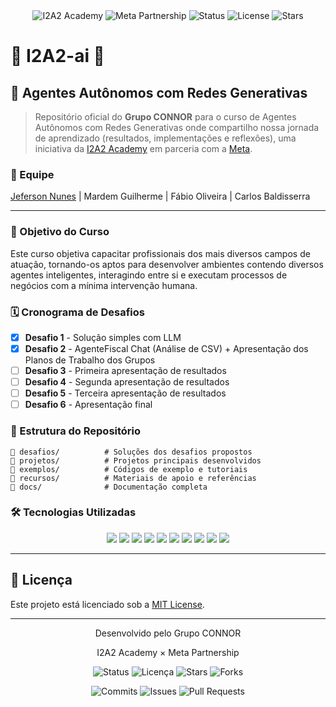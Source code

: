 <div align="center">
  <img src="https://img.shields.io/badge/I2A2-Academy-blue?style=for-the-badge&logo=artificial-intelligence" alt="I2A2 Academy">
  <img src="https://img.shields.io/badge/Meta-Partnership-00a1f1?style=for-the-badge&logo=meta" alt="Meta Partnership">
  <img src="https://img.shields.io/badge/Status-Em%20Andamento-yellow?style=for-the-badge" alt="Status">
  <img src="https://img.shields.io/github/license/jconnor85/I2a2-ai?style=for-the-badge" alt="License">
  <img src="https://img.shields.io/github/stars/jconnor85/I2a2-ai?style=for-the-badge" alt="Stars">
</div>

# 🍁 I2A2-ai 🍁

## 🤖 Agentes Autônomos com Redes Generativas
> Repositório oficial do **Grupo CONNOR** para o curso de Agentes Autônomos com Redes Generativas onde compartilho nossa jornada de aprendizado (resultados, implementações e reflexões), uma iniciativa da [I2A2 Academy](https://i2a2.academy) em parceria com a [Meta](https://meta.com.br/).

### 👥 Equipe
[Jeferson Nunes](https://www.linkedin.com/in/nunesjeferson/) | Mardem Guilherme | Fábio Oliveira | Carlos Baldisserra

---

### 🎯 Objetivo do Curso
Este curso objetiva capacitar profissionais dos mais diversos campos de atuação, tornando-os aptos para desenvolver ambientes contendo diversos agentes inteligentes, interagindo entre si e executam processos de negócios com a mínima intervenção humana.

### 🗓️ Cronograma de Desafios

- [x] **Desafio 1** - Solução simples com LLM
- [x] **Desafio 2** - AgenteFiscal Chat (Análise de CSV) + Apresentação dos Planos de Trabalho dos Grupos
- [ ] **Desafio 3** - Primeira apresentação de resultados
- [ ] **Desafio 4** - Segunda apresentação de resultados
- [ ] **Desafio 5** - Terceira apresentação de resultados
- [ ] **Desafio 6** - Apresentação final

### 📂 Estrutura do Repositório

```
📁 desafios/          # Soluções dos desafios propostos
📁 projetos/          # Projetos principais desenvolvidos
📁 exemplos/          # Códigos de exemplo e tutoriais
📁 recursos/          # Materiais de apoio e referências
📁 docs/              # Documentação completa
```
  
### 🛠️ Tecnologias Utilizadas

<p align="center">
  <img src="https://img.shields.io/badge/n8n-EA4B71?logo=n8n&logoColor=white&style=for-the-badge"/>
  <img src="https://img.shields.io/badge/Gemini_by_Google-4285F4?logo=google&logoColor=white&style=for-the-badge"/>
  <img src="https://img.shields.io/badge/JavaScript-F7DF1E?logo=javascript&logoColor=black&style=for-the-badge"/>
  <img src="https://img.shields.io/badge/Python-3776AB?logo=python&logoColor=white&style=for-the-badge"/>
  <img src="https://img.shields.io/badge/PostgreSQL-4169E1?logo=postgresql&logoColor=white&style=for-the-badge"/>
  <img src="https://img.shields.io/badge/Oracle_Cloud-F80000?logo=oracle&logoColor=white&style=for-the-badge"/>
  <img src="https://img.shields.io/badge/Supabase-3ECF8E?logo=supabase&logoColor=white&style=for-the-badge"/>
  <img src="https://img.shields.io/badge/Artificial_Intelligence-5A4FCF?logo=openai&logoColor=white&style=for-the-badge"/>
  <img src="https://img.shields.io/badge/RAG_(Retrieval--Augmented)-6E40C9?style=for-the-badge&logo=brainly&logoColor=white"/>
  <img src="https://img.shields.io/badge/Prompt_Engineering-222222?logo=openai&logoColor=white&style=for-the-badge"/>
</p>

---

## 📄 Licença

Este projeto está licenciado sob a [MIT License](LICENSE).

---

<div align="center">
  <p>Desenvolvido pelo Grupo CONNOR</p>
  <p>I2A2 Academy × Meta Partnership</p>

<!-- Status do Projeto -->
![Status](https://img.shields.io/badge/Status-Em%20Andamento-yellow?style=for-the-badge)
![Licença](https://img.shields.io/github/license/jconnor85/I2a2-ai?style=for-the-badge)
![Stars](https://img.shields.io/github/stars/jconnor85/I2a2-ai?style=for-the-badge)
![Forks](https://img.shields.io/github/forks/jconnor85/I2a2-ai?style=for-the-badge)

<!-- Atividade -->
![Commits](https://img.shields.io/github/commit-activity/m/jconnor85/I2a2-ai?style=for-the-badge)
![Issues](https://img.shields.io/github/issues/jconnor85/I2a2-ai?style=for-the-badge)
![Pull Requests](https://img.shields.io/github/issues-pr/jconnor85/I2a2-ai?style=for-the-badge)
</div>
